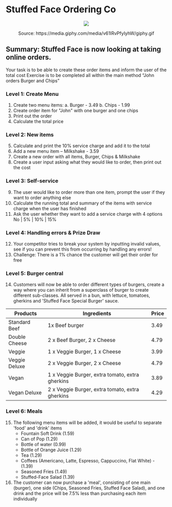 # Stuffed Face Ordering Co

<p align="center"> <img src="https://media.giphy.com/media/v61IRvPfyIyhW/giphy.gif">
<p align="center"> Source: https://media.giphy.com/media/v61IRvPfyIyhW/giphy.gif

## Summary: Stuffed Face is now looking at taking online orders.
Your task is to be able to create these order items and inform the user of the total cost
Exercise is to be completed all within the main method
“John orders Burger and Chips”

### Level 1: Create Menu

1.	Create two menu items:
a.	Burger - 3.49
b.	Chips - 1.99
2.	Create order item for "John" with one burger and one chips
3.	Print out the order
4.	Calculate the total price

### Level 2: New items

5.	Calculate and print the 10% service charge and add it to the total
6.	Add a new menu item – Milkshake - 3.59
7.	Create a new order with all items, Burger, Chips & Milkshake
8.	Create a user input asking what they would like to order, then print out the cost

### Level 3: Self-service

9.	The user would like to order more than one item, prompt the user if they want to order anything else
10.	Calculate the running total and summary of the items with service charge when the user has finished
11.	Ask the user whether they want to add a service charge with 4 options No | 5% | 10% | 15%

### Level 4: Handling errors & Prize Draw

12.	Your competitor tries to break your system by inputting invalid values, see if you can prevent this from occurring by handling any errors!
13.	Challenge: There is a 1% chance the customer will get their order for free

### Level 5: Burger central

14. Customers will now be able to order different types of burgers, create a way where you can inherit from a superclass of burger to create different sub-classes. All served in a bun, with lettuce, tomatoes, gherkins and 'Stuffed Face Special Burger' sauce.

| Products      | Ingredients                                     | Price |
|---------------|-------------------------------------------------|-------|
| Standard Beef | 1x Beef burger                                  | 3.49  |
| Double Cheese | 2 x Beef Burger, 2 x Cheese                     | 4.79  |
| Veggie        | 1 x Veggie Burger, 1 x Cheese                   | 3.99  |
| Veggie Deluxe | 2 x Veggie Burger, 2 x Cheese                   | 4.79  |
| Vegan         | 1 x Veggie Burger, extra tomato, extra gherkins | 3.89  |
| Vegan Deluxe  | 2 x Veggie Burger, extra tomato, extra gherkins | 4.29  |


### Level 6: Meals

15. The following menu items will be added, it would be useful to separate 'food' and 'drink' items
    - Fountain Soft Drink (1.59)
    - Can of Pop (1.29)
    - Bottle of water (0.99)
    - Bottle of Orange Juice (1.29)
    - Tea (1.29)
    - Coffees (Americano, Latte, Espresso, Cappuccino, Flat White) - (1.39)
    - Seasoned Fries (1.49)
    - Stuffed-Face Salad (1.39)
16. The customer can now purchase a 'meal', consisting of one main (burger), one side (Chips, Seasoned Fries, Stuffed Face Salad), and one drink and the price will be 7.5% less than purchasing each item individually
